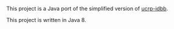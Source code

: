 This project is a Java port of the simplified version of [ucrp-idbb](https://github.com/jinboszu/ucrp-idbb).

This project is written in Java 8.
